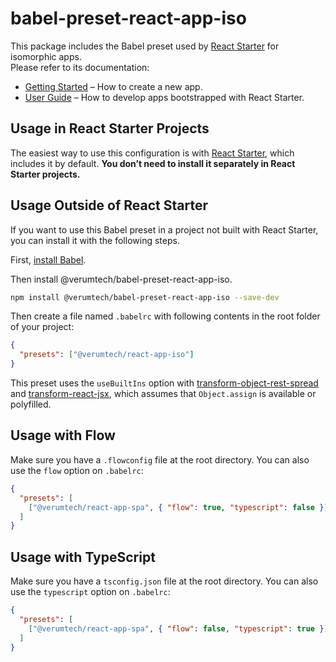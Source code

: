 # babel-preset-react-app-iso

This package includes the Babel preset used by [React Starter](https://github.com/verumtech/react-starter) for isomorphic apps.<br>
Please refer to its documentation:

- [Getting Started](https://react-starter.dev/docs/getting-started) – How to create a new app.
- [User Guide](https://react-starter.dev/) – How to develop apps bootstrapped with React Starter.

## Usage in React Starter Projects

The easiest way to use this configuration is with [React Starter](https://github.com/verumtech/react-starter), which includes it by default. **You don’t need to install it separately in React Starter projects.**

## Usage Outside of React Starter

If you want to use this Babel preset in a project not built with React Starter, you can install it with the following steps.

First, [install Babel](https://babeljs.io/docs/setup/).

Then install @verumtech/babel-preset-react-app-iso.

```sh
npm install @verumtech/babel-preset-react-app-iso --save-dev
```

Then create a file named `.babelrc` with following contents in the root folder of your project:

```json
{
  "presets": ["@verumtech/react-app-iso"]
}
```

This preset uses the `useBuiltIns` option with [transform-object-rest-spread](http://babeljs.io/docs/plugins/transform-object-rest-spread/) and [transform-react-jsx](http://babeljs.io/docs/plugins/transform-react-jsx/), which assumes that `Object.assign` is available or polyfilled.

## Usage with Flow

Make sure you have a `.flowconfig` file at the root directory. You can also use the `flow` option on `.babelrc`:

```json
{
  "presets": [
    ["@verumtech/react-app-spa", { "flow": true, "typescript": false }]
  ]
}
```

## Usage with TypeScript

Make sure you have a `tsconfig.json` file at the root directory. You can also use the `typescript` option on `.babelrc`:

```json
{
  "presets": [
    ["@verumtech/react-app-spa", { "flow": false, "typescript": true }]
  ]
}
```
